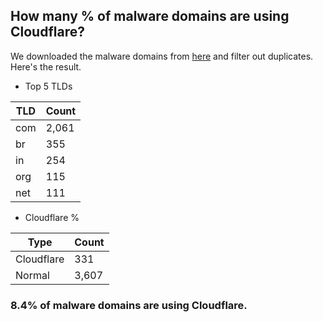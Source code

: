 ## How many % of malware domains are using Cloudflare?


We downloaded the malware domains from [here](https://urlhaus.abuse.ch) and filter out duplicates.
Here's the result.


[//]: # (start replacement)


- Top 5 TLDs

| TLD | Count |
| --- | --- |
| com | 2,061 |
| br | 355 |
| in | 254 |
| org | 115 |
| net | 111 |


- Cloudflare %

| Type | Count |
| --- | --- |
| Cloudflare | 331 |
| Normal | 3,607 |


### 8.4% of malware domains are using Cloudflare.